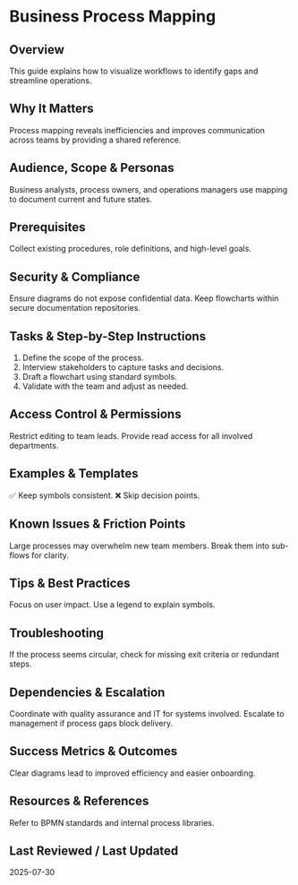 # Business Process Mapping

## Overview
This guide explains how to visualize workflows to identify gaps and streamline operations.

## Why It Matters
Process mapping reveals inefficiencies and improves communication across teams by providing a shared reference.

## Audience, Scope & Personas
Business analysts, process owners, and operations managers use mapping to document current and future states.

## Prerequisites
Collect existing procedures, role definitions, and high-level goals.

## Security & Compliance
Ensure diagrams do not expose confidential data. Keep flowcharts within secure documentation repositories.

## Tasks & Step-by-Step Instructions
1. Define the scope of the process.
2. Interview stakeholders to capture tasks and decisions.
3. Draft a flowchart using standard symbols.
4. Validate with the team and adjust as needed.

## Access Control & Permissions
Restrict editing to team leads. Provide read access for all involved departments.

## Examples & Templates
✅ Keep symbols consistent.
❌ Skip decision points.

## Known Issues & Friction Points
Large processes may overwhelm new team members. Break them into sub-flows for clarity.

## Tips & Best Practices
Focus on user impact. Use a legend to explain symbols.

## Troubleshooting
If the process seems circular, check for missing exit criteria or redundant steps.

## Dependencies & Escalation
Coordinate with quality assurance and IT for systems involved. Escalate to management if process gaps block delivery.

## Success Metrics & Outcomes
Clear diagrams lead to improved efficiency and easier onboarding.

## Resources & References
Refer to BPMN standards and internal process libraries.

## Last Reviewed / Last Updated
2025-07-30
